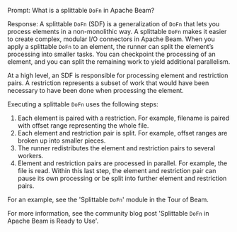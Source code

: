 Prompt:
What is a splittable `DoFn` in Apache Beam?

Response:
A splittable `DoFn` (SDF) is a generalization of `DoFn` that lets you process elements in a non-monolithic way. A splittable `DoFn` makes it easier to create complex, modular I/O connectors in Apache Beam.
When you apply a splittable `DoFn` to an element, the runner can split the element’s processing into smaller tasks. You can checkpoint the processing of an element, and you can split the remaining work to yield additional parallelism.

At a high level, an SDF is responsible for processing element and restriction pairs. A restriction represents a subset of work that would have been necessary to have been done when processing the element.

Executing a splittable `DoFn` uses the following steps:
1. Each element is paired with a restriction. For example, filename is paired with offset range representing the whole file.
2. Each element and restriction pair is split. For example, offset ranges are broken up into smaller pieces.
3. The runner redistributes the element and restriction pairs to several workers.
4. Element and restriction pairs are processed in parallel. For example, the file is read. Within this last step, the element and restriction pair can pause its own processing or be split into further element and restriction pairs.

For an example, see the 'Splittable `DoFn`' module in the Tour of Beam.

For more information, see the community blog post 'Splittable `DoFn` in Apache Beam is Ready to Use'.
